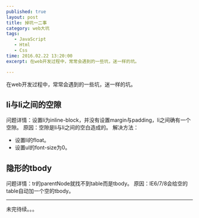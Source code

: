 ```yaml
---
published: true
layout: post
title: 掉坑一二事
category: web大坑
tags: 
   - JavaScript
   - Html
   - Css
time: 2016.02.22 13:20:00
excerpt: 在web开发过程中，常常会遇到的一些坑，迷一样的坑。

---
```


在web开发过程中，常常会遇到的一些坑，迷一样的坑。

<!--more-->

## li与li之间的空隙
问题详情：设置li为inline-block，并没有设置margin与padding，li之间确有一个空隙。
原因：空隙是li与li之间的空白造成的。
解决方法：
* 设置li的float。
* 设置ul的font-size为0。
## 隐形的tbody
问题详情：tr的parentNode就找不到table而是tbody。
原因：IE6/7/8会给空的table自动加一个空的tbody。

***
未完待续。。。

